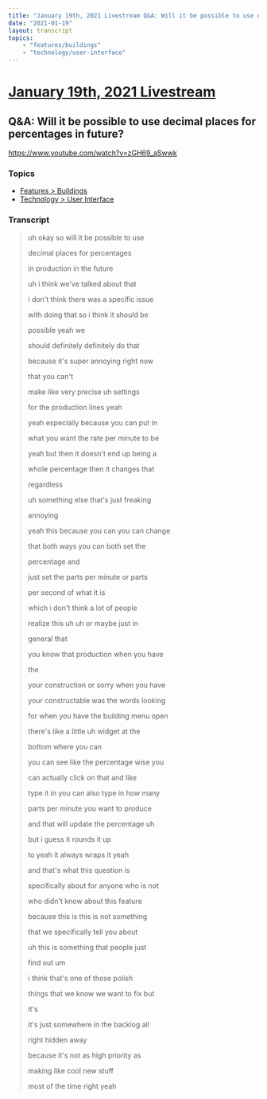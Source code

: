 ```yaml
---
title: "January 19th, 2021 Livestream Q&A: Will it be possible to use decimal places for percentages in future?"
date: "2021-01-19"
layout: transcript
topics:
    - "features/buildings"
    - "technology/user-interface"
---
```

# [January 19th, 2021 Livestream](../2021-01-19.md)
## Q&A: Will it be possible to use decimal places for percentages in future?
https://www.youtube.com/watch?v=zGH69_aSwwk

### Topics
* [Features > Buildings](../topics/features/buildings.md)
* [Technology > User Interface](../topics/technology/user-interface.md)

### Transcript

> uh okay so will it be possible to use
>
> decimal places for percentages
>
> in production in the future
>
> uh i think we've talked about that
>
> i don't think there was a specific issue
>
> with doing that so i think it should be
>
> possible yeah we
>
> should definitely definitely do that
>
> because it's super annoying right now
>
> that you can't
>
> make like very precise uh settings
>
> for the production lines yeah
>
> yeah especially because you can put in
>
> what you want the rate per minute to be
>
> yeah but then it doesn't end up being a
>
> whole percentage then it changes that
>
> regardless
>
> uh something else that's just freaking
>
> annoying
>
> yeah this because you can you can change
>
> that both ways you can both set the
>
> percentage and
>
> just set the parts per minute or parts
>
> per second of what it is
>
> which i don't think a lot of people
>
> realize this uh uh or maybe just in
>
> general that
>
> you know that production when you have
>
> the
>
> your construction or sorry when you have
>
> your constructable was the words looking
>
> for when you have the building menu open
>
> there's like a little uh widget at the
>
> bottom where you can
>
> you can see like the percentage wise you
>
> can actually click on that and like
>
> type it in you can also type in how many
>
> parts per minute you want to produce
>
> and that will update the percentage uh
>
> but i guess it rounds it up
>
> to yeah it always wraps it yeah
>
> and that's what this question is
>
> specifically about for anyone who is not
>
> who didn't know about this feature
>
> because this is this is not something
>
> that we specifically tell you about
>
> uh this is something that people just
>
> find out um
>
> i think that's one of those polish
>
> things that we know we want to fix but
>
> it's
>
> it's just somewhere in the backlog all
>
> right hidden away
>
> because it's not as high priority as
>
> making like cool new stuff
>
> most of the time right yeah
